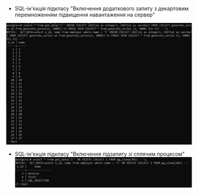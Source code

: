 - SQL-ін'єкція підкласу "Включення додаткового запиту з декартовим перемноженням підвищення навантаження на сервер"

![Alt text](./images/server_load.png)

- SQL-ін'єкція підкласу "Включення підзапиту зі сплячим процесом"
  ![Alt text](./images/pg_sleep.png)
